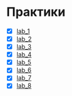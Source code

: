 # Практики

- [x] [lab_1](lab_1)
- [x] [lab_2](lab_2)
- [x] [lab_3](lab_3)
- [x] [lab_4](lab_4)
- [x] [lab_5](lab_5)
- [x] [lab_6](lab_6)
- [x] [lab_7](lab_7)
- [x] [lab_8](lab_8)